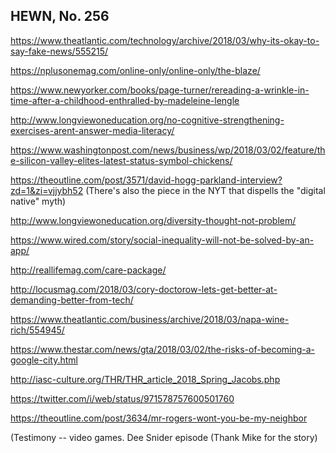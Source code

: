## HEWN, No. 256

https://www.theatlantic.com/technology/archive/2018/03/why-its-okay-to-say-fake-news/555215/

https://nplusonemag.com/online-only/online-only/the-blaze/

https://www.newyorker.com/books/page-turner/rereading-a-wrinkle-in-time-after-a-childhood-enthralled-by-madeleine-lengle

http://www.longviewoneducation.org/no-cognitive-strengthening-exercises-arent-answer-media-literacy/

https://www.washingtonpost.com/news/business/wp/2018/03/02/feature/the-silicon-valley-elites-latest-status-symbol-chickens/

https://theoutline.com/post/3571/david-hogg-parkland-interview?zd=1&zi=vjjybh52 (There's also the piece in the NYT that dispells the "digital native" myth)

http://www.longviewoneducation.org/diversity-thought-not-problem/

https://www.wired.com/story/social-inequality-will-not-be-solved-by-an-app/

http://reallifemag.com/care-package/

http://locusmag.com/2018/03/cory-doctorow-lets-get-better-at-demanding-better-from-tech/

https://www.theatlantic.com/business/archive/2018/03/napa-wine-rich/554945/

https://www.thestar.com/news/gta/2018/03/02/the-risks-of-becoming-a-google-city.html

http://iasc-culture.org/THR/THR_article_2018_Spring_Jacobs.php

https://twitter.com/i/web/status/971578757600501760

https://theoutline.com/post/3634/mr-rogers-wont-you-be-my-neighbor

(Testimony -- video games. Dee Snider episode (Thank Mike for the story)
